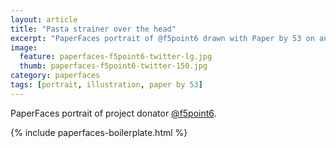 ```yaml
---
layout: article
title: "Pasta strainer over the head"
excerpt: "PaperFaces portrait of @f5point6 drawn with Paper by 53 on an iPad."
image: 
  feature: paperfaces-f5point6-twitter-lg.jpg
  thumb: paperfaces-f5point6-twitter-150.jpg
category: paperfaces
tags: [portrait, illustration, paper by 53]
---
```


PaperFaces portrait of project donator [@f5point6](http://twitter.com/f5point6).

{% include paperfaces-boilerplate.html %}